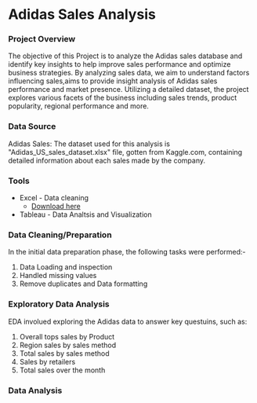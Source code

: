 # Adidas Sales Analysis


### Project Overview
The objective of this Project is to analyze the Adidas sales database and identify key insights to help improve sales performance and optimize business strategies. By analyzing sales data, we aim to understand factors influencing sales,aims to provide insight analysis of Adidas sales performance and market presence. Utilizing a detailed dataset, the project explores various facets of the business including sales trends, product popularity, regional performance and more.

### Data Source
Adidas Sales: The dataset used for this analysis is "Adidas_US_sales_dataset.xlsx" file, gotten from Kaggle.com, containing detailed information about each sales made by the company.

### Tools
- Excel - Data cleaning
   - [Download here](https://microsoft.com)
- Tableau - Data Analtsis and Visualization

### Data Cleaning/Preparation
In the initial data preparation phase, the following tasks were performed:-
1. Data Loading and inspection
2. Handled missing values
3. Remove duplicates and Data formatting

### Exploratory Data Analysis
EDA involued exploring the Adidas data to answer key questuins, such as:
1. Overall tops sales by Product
2. Region sales by sales method
3. Total sales by sales method
4. Sales by retailers
5. Total sales over the month

### Data Analysis
